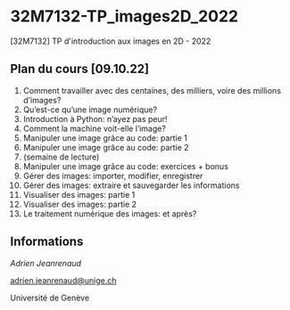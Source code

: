 # 32M7132-TP_images2D_2022

[32M7132] TP d'introduction aux images en 2D - 2022

## **Plan du cours [09.10.22]**

1. Comment travailler avec des centaines, des milliers, voire des millions d’images?
2. Qu’est-ce qu’une image numérique?
3. Introduction à Python: n’ayez pas peur!
4. Comment la machine voit-elle l’image?
5. Manipuler une image grâce au code: partie 1
6. Manipuler une image grâce au code: partie 2
7. (semaine de lecture)
8. Manipuler une image grâce au code: exercices + bonus
9. Gérer des images: importer, modifier, enregistrer
10. Gérer des images: extraire et sauvegarder les informations
11. Visualiser des images: partie 1
12. Visualiser des images: partie 2
13. Le traitement numérique des images: et après?

## Informations

*Adrien Jeanrenaud*

adrien.jeanrenaud@unige.ch

Université de Genève


